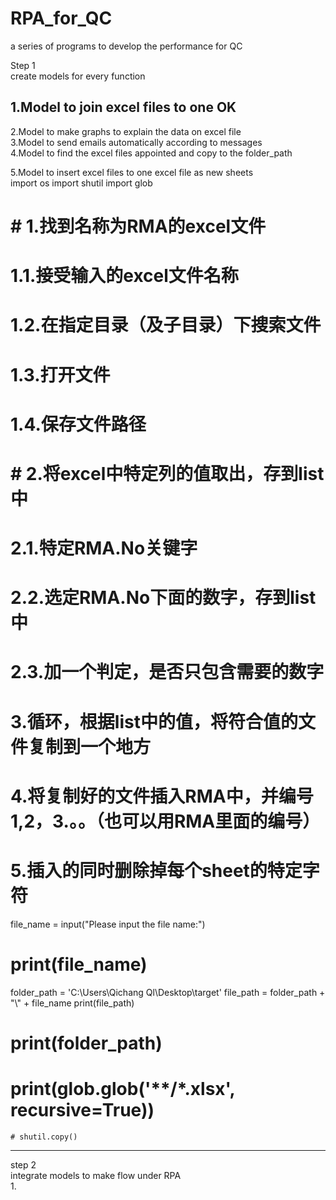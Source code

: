 # RPA_for_QC  
a series of programs to develop the performance for QC  

Step 1  
create models for every function  

1.Model to join excel files to one
  OK
----------------------------------------------
2.Model to make graphs to explain the data on excel file  
3.Model to send emails automatically according to messages  
4.Model to find the excel files appointed and copy to the folder_path  


5.Model to insert excel files to one excel file as new sheets   
  import os
import shutil
import glob


# # 1.找到名称为RMA的excel文件
# 1.1.接受输入的excel文件名称
# 1.2.在指定目录（及子目录）下搜索文件
# 1.3.打开文件
# 1.4.保存文件路径

# # 2.将excel中特定列的值取出，存到list中
# 2.1.特定RMA.No关键字
# 2.2.选定RMA.No下面的数字，存到list中
# 2.3.加一个判定，是否只包含需要的数字

# 3.循环，根据list中的值，将符合值的文件复制到一个地方
# 4.将复制好的文件插入RMA中，并编号1,2，3.。。（也可以用RMA里面的编号）
# 5.插入的同时删除掉每个sheet的特定字符


file_name = input("Please input the file name:")
# print(file_name)
folder_path = 'C:\\Users\\Qichang Ql\\Desktop\\target'
file_path = folder_path + "\\" + file_name
print(file_path)
# print(folder_path)
# print(glob.glob('**/*.xlsx', recursive=True))
    # shutil.copy()
    
    
-------------------------------------------------------    

step 2  
integrate models to make flow under RPA  
1. 
